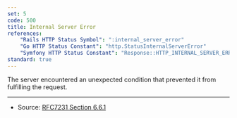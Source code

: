 ```yaml
---
set: 5
code: 500
title: Internal Server Error
references:
    "Rails HTTP Status Symbol": ":internal_server_error"
    "Go HTTP Status Constant": "http.StatusInternalServerError"
    "Symfony HTTP Status Constant": "Response::HTTP_INTERNAL_SERVER_ERROR"
standard: true
---
```


The server encountered an unexpected condition that prevented it from fulfilling the request.

---

* Source: [RFC7231 Section 6.6.1][1]

[1]: <http://tools.ietf.org/html/rfc7231#section-6.6.1>
